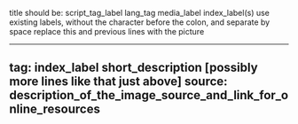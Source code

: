 title should be: script_tag_label  lang_tag  media_label  index_label(s)
use existing labels, without the character before the colon, and separate by space
replace this and previous lines with the picture


---
tag: index_label short_description
[possibly more lines like that just above]
source: description_of_the_image_source_and_link_for_online_resources
----
